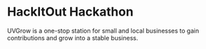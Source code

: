 # HackItOut Hackathon
UVGrow is a one-stop station for small and local businesses to gain contributions and grow into a stable business.
